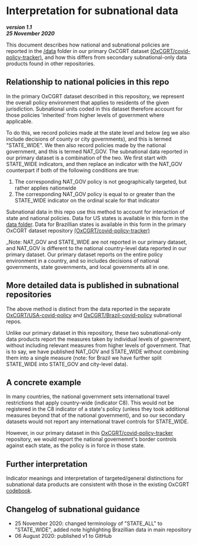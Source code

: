 # Interpretation for subnational data 

***version 1.1 <br/>25 November 2020***

This document describes how national and subnational policies are reported in the [/data](../data/) folder in our primary OxCGRT dataset [(OxCGRT/covid-policy-tracker)](https://github.com/OxCGRT/covid-policy-tracker), and how this differs from secondary subnational-only data products found in other repositories.

## Relationship to national policies in this repo

In the primary OxCGRT dataset described in this repository, we represent the overall policy environment that applies to residents of the given jurisdiction. Subnational units coded in this dataset therefore account for those policies 'inherited' from higher levels of government where applicable. 

To do this, we record policies made at the state level and below (eg we also include decisions of county or city governments), and this is termed "STATE_WIDE". We then also record policies made by the national government, and this is termed NAT_GOV. The subnational data reported in our primary dataset is a combination of the two. We first start with STATE_WIDE indicators, and then replace an indicator with the NAT_GOV counterpart if both of the following conditions are true:
1. The corresponding NAT_GOV policy is not geographically targeted, but rather applies nationwide
2. The corresponding NAT_GOV policy is equal to or greater than the STATE_WIDE indicator on the ordinal scale for that indicator

Subnational data in this repo use this method to account for interaction of state and national policies. Data for US states is available in this form in the [data folder](../data/). Data for Brazillian states is available in this form in the primary OxCGRT dataset repository [(OxCGRT/covid-policy-tracker)](https://github.com/OxCGRT/covid-policy-tracker)

_Note: NAT_GOV and STATE_WIDE are not reported in our primary dataset, and NAT_GOV is different to the national country-level data reported in our primary dataset. Our primary dataset reports on the entire policy environment in a country, and so includes decisions of national governments, state governments, and local governments all in one.

## More detailed data is published in subnational repositories

The above method is distinct from the data reported in the separate [OxCGRT/USA-covid-policy](https://github.com/OxCGRT/USA-covid-policy) and [OxCGRT/Brazil-covid-policy](https://github.com/OxCGRT/Brazil-covid-policy) subnational repos.

Unlike our primary dataset in this repository, these two subnational-only data products report the measures taken by individual levels of government, without including relevant measures from higher levels of government. That is to say, we have published NAT_GOV and STATE_WIDE without combining them into a single measure (note: for Brazil we have further split STATE_WIDE into STATE_GOV and city-level data).

## A concrete example

In many countries, the national government sets international travel restrictions that apply country-wide (indicator C8). This would not be registered in the C8 indicator of a state's policy (unless they took additional measures beyond that of the national government), and so our secondary datasets would not report any international travel controls for STATE_WIDE.

However, in our primary dataset in this [OxCGRT/covid-policy-tracker](https://github.com/OxCGRT/covid-policy-tracker) repository, we would report the national governemnt's border controls against each state, as the policy is in force in those state.

## Further interpretation

Indicator meanings and interpretation of targeted/general distinctions for subnational data products are consistent with those in the existing OxCGRT [codebook](documentation/codebook.md). 

## Changelog of subnational guidance

- 25 November 2020: changed terminology of "STATE_ALL" to "STATE_WIDE", added note highlighting Brazillian data in main repository
- 06 August 2020: published v1 to GitHub
